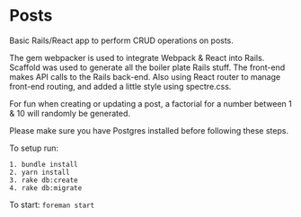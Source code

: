 # Posts
Basic Rails/React app to perform CRUD operations on posts.

The gem webpacker is used to integrate Webpack & React into Rails. Scaffold was used to generate all the boiler plate Rails stuff. The front-end makes API calls to the Rails back-end. Also using React router to manage front-end routing, and added a little style using spectre.css. 

For fun when creating or updating a post, a factorial for a number between 1 & 10 will randomly be generated. 

Please make sure you have Postgres installed before following these steps.

To setup run:
````
1. bundle install
2. yarn install
3. rake db:create
4. rake db:migrate
````

To start: `foreman start`
